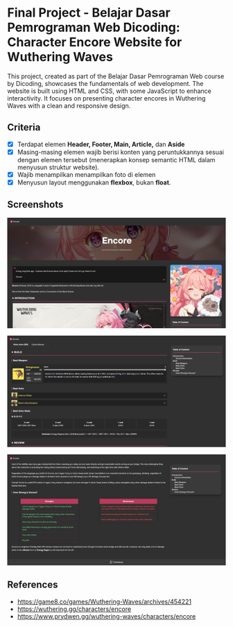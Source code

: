 # Final Project - Belajar Dasar Pemrograman Web Dicoding: Character Encore Website for Wuthering Waves

This project, created as part of the Belajar Dasar Pemrograman Web course by Dicoding, showcases the fundamentals of web development. The website is built using HTML and CSS, with some JavaScript to enhance interactivity. It focuses on presenting character encores in Wuthering Waves with a clean and responsive design.

## Criteria

- [x] Terdapat elemen **Header, Footer, Main, Article,** dan **Aside**
- [x] Masing-masing elemen wajib berisi konten yang peruntukkannya sesuai dengan elemen tersebut (menerapkan konsep semantic HTML dalam menyusun struktur website).
- [x] Wajib menampilkan menampilkan foto di elemen <aside>
- [x] Menyusun layout menggunakan **flexbox**, bukan **float**.

## Screenshots

![image1](img/image-1.png)

![image2](img/image-2.png)

![image3](img/image-3.png)

## References

- https://game8.co/games/Wuthering-Waves/archives/454221
- https://wuthering.gg/characters/encore
- https://www.prydwen.gg/wuthering-waves/characters/encore
